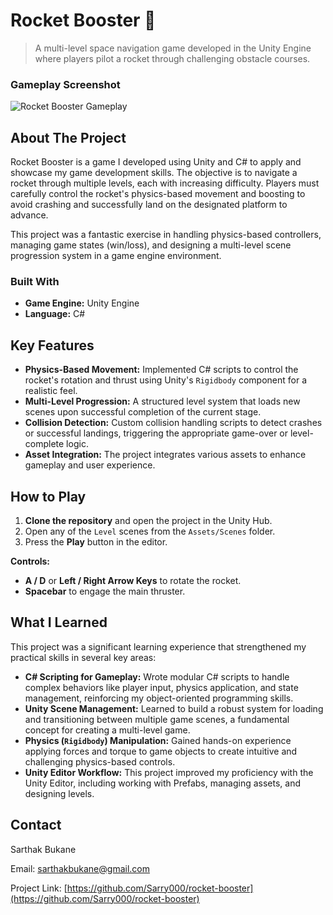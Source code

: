 # Rocket Booster 🚀

> A multi-level space navigation game developed in the Unity Engine where players pilot a rocket through challenging obstacle courses.

### Gameplay Screenshot
![Rocket Booster Gameplay](https://github.com/Sarry000/rocket-booster/assets/118361008/78641151-5121-41dd-91e8-71e16f731118)

## About The Project

Rocket Booster is a game I developed using Unity and C# to apply and showcase my game development skills. The objective is to navigate a rocket through multiple levels, each with increasing difficulty. Players must carefully control the rocket's physics-based movement and boosting to avoid crashing and successfully land on the designated platform to advance.

This project was a fantastic exercise in handling physics-based controllers, managing game states (win/loss), and designing a multi-level scene progression system in a game engine environment.

### Built With

* **Game Engine:** Unity Engine
* **Language:** C#

## Key Features

* **Physics-Based Movement:** Implemented C# scripts to control the rocket's rotation and thrust using Unity's `Rigidbody` component for a realistic feel.
* **Multi-Level Progression:** A structured level system that loads new scenes upon successful completion of the current stage.
* **Collision Detection:** Custom collision handling scripts to detect crashes or successful landings, triggering the appropriate game-over or level-complete logic.
* **Asset Integration:** The project integrates various assets to enhance gameplay and user experience.

## How to Play

1.  **Clone the repository** and open the project in the Unity Hub.
2.  Open any of the `Level` scenes from the `Assets/Scenes` folder.
3.  Press the **Play** button in the editor.

**Controls:**
* **A / D** or **Left / Right Arrow Keys** to rotate the rocket.
* **Spacebar** to engage the main thruster.

## What I Learned

This project was a significant learning experience that strengthened my practical skills in several key areas:

* **C# Scripting for Gameplay:** Wrote modular C# scripts to handle complex behaviors like player input, physics application, and state management, reinforcing my object-oriented programming skills.
* **Unity Scene Management:** Learned to build a robust system for loading and transitioning between multiple game scenes, a fundamental concept for creating a multi-level game.
* **Physics (`Rigidbody`) Manipulation:** Gained hands-on experience applying forces and torque to game objects to create intuitive and challenging physics-based controls.
* **Unity Editor Workflow:** This project improved my proficiency with the Unity Editor, including working with Prefabs, managing assets, and designing levels.

## Contact

Sarthak Bukane

Email: [sarthakbukane@gmail.com](mailto:sarthakbukane@gmail.com)

Project Link: [https://github.com/Sarry000/rocket-booster](https://github.com/Sarry000/rocket-booster)

